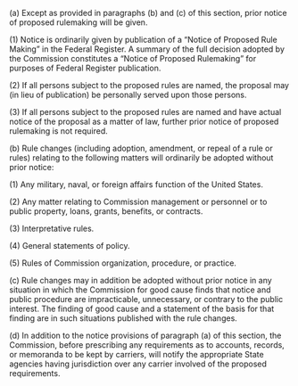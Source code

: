 (a) Except as provided in paragraphs (b) and (c) of this section, prior notice of proposed rulemaking will be given.

(1) Notice is ordinarily given by publication of a “Notice of Proposed Rule Making” in the Federal Register. A summary of the full decision adopted by the Commission constitutes a “Notice of Proposed Rulemaking” for purposes of Federal Register publication.

(2) If all persons subject to the proposed rules are named, the proposal may (in lieu of publication) be personally served upon those persons.

(3) If all persons subject to the proposed rules are named and have actual notice of the proposal as a matter of law, further prior notice of proposed rulemaking is not required.

(b) Rule changes (including adoption, amendment, or repeal of a rule or rules) relating to the following matters will ordinarily be adopted without prior notice:

(1) Any military, naval, or foreign affairs function of the United States.

(2) Any matter relating to Commission management or personnel or to public property, loans, grants, benefits, or contracts.
                

(3) Interpretative rules.

(4) General statements of policy.

(5) Rules of Commission organization, procedure, or practice.

(c) Rule changes may in addition be adopted without prior notice in any situation in which the Commission for good cause finds that notice and public procedure are impracticable, unnecessary, or contrary to the public interest. The finding of good cause and a statement of the basis for that finding are in such situations published with the rule changes.

(d) In addition to the notice provisions of paragraph (a) of this section, the Commission, before prescribing any requirements as to accounts, records, or memoranda to be kept by carriers, will notify the appropriate State agencies having jurisdiction over any carrier involved of the proposed requirements.

